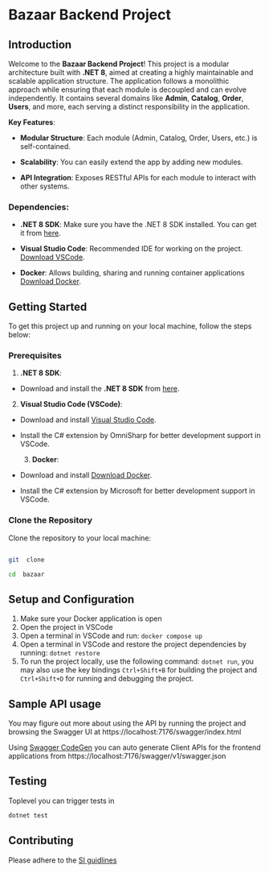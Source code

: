 # Bazaar Backend Project

  

## Introduction

  

Welcome to the **Bazaar Backend Project**! This project is a modular architecture built with **.NET 8**, aimed at creating a highly maintainable and scalable application structure. The application follows a monolithic approach while ensuring that each module is decoupled and can evolve independently. It contains several domains like **Admin**, **Catalog**, **Order**, **Users**, and more, each serving a distinct responsibility in the application.

  

**Key Features**:

-  **Modular Structure**: Each module (Admin, Catalog, Order, Users, etc.) is self-contained.

-  **Scalability**: You can easily extend the app by adding new modules.

-  **API Integration**: Exposes RESTful APIs for each module to interact with other systems.

  

### Dependencies:

-  **.NET 8 SDK**: Make sure you have the .NET 8 SDK installed. You can get it from [here](https://dotnet.microsoft.com/download).

-  **Visual Studio Code**: Recommended IDE for working on the project. [Download VSCode](https://code.visualstudio.com/).

-  **Docker**: Allows building, sharing and running container applications [Download Docker](https://www.docker.com/).
  

## Getting Started

  

To get this project up and running on your local machine, follow the steps below:

  

### Prerequisites

1.  **.NET 8 SDK**:

- Download and install the **.NET 8 SDK** from [here](https://dotnet.microsoft.com/download).

2.  **Visual Studio Code (VSCode)**:

- Download and install [Visual Studio Code](https://code.visualstudio.com/).

- Install the C# extension by OmniSharp for better development support in VSCode.

  3.  **Docker**:

- Download and install [Download Docker](https://www.docker.com/).

- Install the C# extension by Microsoft for better development support in VSCode.

### Clone the Repository

  

Clone the repository to your local machine:

  

```bash

git  clone  

cd  bazaar
```

## Setup and Configuration

1. Make sure your Docker application is open
2. Open the project in VSCode
3. Open a terminal in VSCode and run: `docker compose up`
3. Open a terminal in VSCode and restore the project dependencies by running: `dotnet restore`
4.  To run the project locally, use the following command: `dotnet run`, you may also use the key bindings `Ctrl+Shift+B` for building the project and `Ctrl+Shift+D` for running and debugging the project.

## Sample API usage
You may figure out more about using the API by running the project and browsing the Swagger UI at https://localhost:7176/swagger/index.html 

Using [Swagger CodeGen](https://github.com/swagger-api/swagger-codegen)  you can auto generate Client APIs for the frontend applications from https://localhost:7176/swagger/v1/swagger.json

## Testing
 Toplevel you can trigger tests in 
 
```bash
dotnet test
```

## Contributing
Please adhere to the [SI guidlines](https://www.atlassian.com/git/tutorials/comparing-workflows/gitflow-workflow)
